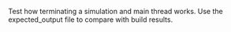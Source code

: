 Test how terminating a simulation and main thread works. Use the expected_output file to compare with build results.
